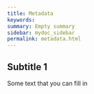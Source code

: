 ```yaml
---
title: Metadata
keywords:
summary: Empty summary
sidebar: mydoc_sidebar
permalink: metadata.html
---
```


## Subtitle 1

Some text that you can fill in
